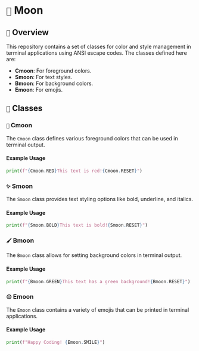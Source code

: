 # `🌙` Moon

## `🌌` Overview
This repository contains a set of classes for color and style management in terminal applications using ANSI escape codes. The classes defined here are:

- **Cmoon**: For foreground colors.
- **Smoon**: For text styles.
- **Bmoon**: For background colors.
- **Emoon**: For emojis.

## `🎨` Classes

### `🌈` Cmoon
The `Cmoon` class defines various foreground colors that can be used in terminal output.

#### Example Usage
```python
print(f"{Cmoon.RED}This text is red!{Cmoon.RESET}")
```

### `✨` Smoon
The `Smoon` class provides text styling options like bold, underline, and italics.

#### Example Usage
```python
print(f"{Smoon.BOLD}This text is bold!{Smoon.RESET}")
```

### `🖌️` Bmoon
The `Bmoon` class allows for setting background colors in terminal output.

#### Example Usage
```python
print(f"{Bmoon.GREEN}This text has a green background!{Bmoon.RESET}")
```

### `😊` Emoon
The `Emoon` class contains a variety of emojis that can be printed in terminal applications.

#### Example Usage
```python
print(f"Happy Coding! {Emoon.SMILE}")
```
